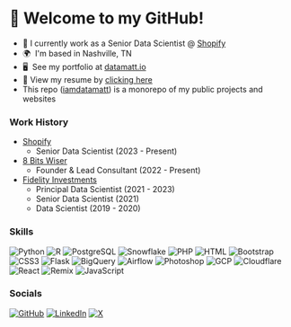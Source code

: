 # 👋 Welcome to my GitHub!

- 🏢 I currently work as a Senior Data Scientist @ [Shopify](https://www.shopify.com/)
- 🌍  I'm based in Nashville, TN
- 🖥️  See my portfolio at [datamatt.io](https://datamatt.io/)
- 📃 View my resume by [clicking here](https://cdn.datamatt.io/Matthew_Trombley_Resume.pdf)
- This repo ([iamdatamatt](https://github.com/iamdatamatt/iamdatamatt)) is a monorepo of my public projects and websites

### Work History

- [Shopify](https://www.shopify.com/)
  - Senior Data Scientist (2023 - Present)
- [8 Bits Wiser](https://8bitswiser.com/)
  - Founder & Lead Consultant (2022 - Present)
- [Fidelity Investments](https://www.fidelity.com/)
  - Principal Data Scientist (2021 - 2023)
  - Senior Data Scientist (2021)
  - Data Scientist (2019 - 2020)

### Skills

![Python](https://img.shields.io/badge/Python-3776AB?style=for-the-badge&logo=python&logoColor=white)
![R](https://img.shields.io/badge/R-276DC3?style=for-the-badge&logo=r&logoColor=white)
![PostgreSQL](https://img.shields.io/badge/PostgreSQL-316192?style=for-the-badge&logo=postgresql&logoColor=white)
![Snowflake](https://img.shields.io/badge/Snowflake-29B5E8?style=for-the-badge&logo=snowflake&logoColor=white)
![PHP](https://img.shields.io/badge/PHP-777BB4?style=for-the-badge&logo=php&logoColor=white)
![HTML](https://img.shields.io/badge/HTML-E34F26?style=for-the-badge&logo=html5&logoColor=white)
![Bootstrap](https://img.shields.io/badge/Bootstrap-563D7C?style=for-the-badge&logo=bootstrap&logoColor=white)
![CSS3](https://img.shields.io/badge/CSS3-1572B6?style=for-the-badge&logo=css3&logoColor=white)
![Flask](https://img.shields.io/badge/Flask-000000?style=for-the-badge&logo=flask&logoColor=white)
![BigQuery](https://img.shields.io/badge/BigQuery-4285F4?style=for-the-badge&logo=google-cloud&logoColor=white)
![Airflow](https://img.shields.io/badge/Airflow-017CEE?style=for-the-badge&logo=apache-airflow&logoColor=white)
![Photoshop](https://img.shields.io/badge/Photoshop-31A8FF?style=for-the-badge&logo=adobe-photoshop&logoColor=white)
![GCP](https://img.shields.io/badge/Google_Cloud-4285F4?style=for-the-badge&logo=google-cloud&logoColor=white)
![Cloudflare](https://img.shields.io/badge/Cloudflare-F38020?style=for-the-badge&logo=cloudflare&logoColor=white)
![React](https://img.shields.io/badge/React-20232A?style=for-the-badge&logo=react&logoColor=61DAFB)
![Remix](https://img.shields.io/badge/Remix-000000?style=for-the-badge&logo=remix&logoColor=white)
![JavaScript](https://img.shields.io/badge/JavaScript-F7DF1E?style=for-the-badge&logo=javascript&logoColor=black)

### Socials

[![GitHub](https://img.shields.io/badge/GitHub-181717?style=for-the-badge&logo=github&logoColor=white)](https://www.github.com/iamdatamatt)
[![LinkedIn](https://img.shields.io/badge/LinkedIn-0A66C2?style=for-the-badge&logo=linkedin&logoColor=white)](https://www.linkedin.com/in/iamdatamatt/)
[![X](https://img.shields.io/badge/X-000000?style=for-the-badge&logo=x&logoColor=white)](https://x.com/iamdatamatt)
